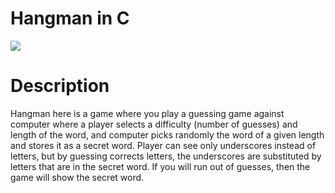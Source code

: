 # Hangman in C

![](https://user-images.githubusercontent.com/62448134/181915891-69790b41-baaa-4481-92bd-c1a532316c7a.png)

# Description

Hangman here is a game where you play a guessing game against computer where a player selects a difficulty (number of guesses) and length of the word, and computer picks randomly the word of a given length and stores it as a secret word. Player can see only underscores instead of letters, but by guessing corrects letters, the underscores are substituted by letters that are in the secret word. If you will run out of guesses, then the game will show the secret word.
